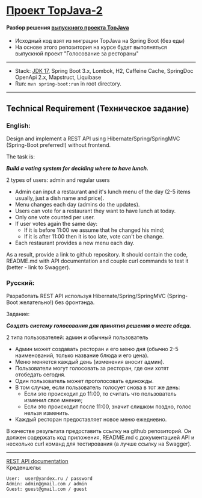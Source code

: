 [Проект TopJava-2](https://javaops.ru/view/topjava2)
===============================

#### Разбор решения [выпускного проекта TopJava](https://github.com/JavaOPs/topjava/blob/master/graduation.md)
- Исходный код взят из миграции TopJava на Spring Boot (без еды)
- На основе этого репозитория на курсе будет выполняться выпускной проект "Голосование за рестораны"

-------------------------------------------------------------
- Stack: [JDK 17](http://jdk.java.net/17/), Spring Boot 3.x, Lombok, H2, Caffeine Cache, SpringDoc OpenApi 2.x, Mapstruct, Liquibase 
- Run: `mvn spring-boot:run` in root directory.
-----------------------------------------------------
Technical Requirement (Техническое задание)
-----------------------------------------------------
### English:

Design and implement a REST API using Hibernate/Spring/SpringMVC (Spring-Boot preferred!) without frontend.

The task is:

***Build a voting system for deciding where to have lunch.***

2 types of users: admin and regular users
+ Admin can input a restaurant and it's lunch menu of the day (2-5 items usually, just a dish name and price).
+ Menu changes each day (admins do the updates).
+ Users can vote for a restaurant they want to have lunch at today.
+ Only one vote counted per user.
+ If user votes again the same day:
    + If it is before 11:00 we assume that he changed his mind;
    + If it is after 11:00 then it is too late, vote can't be change.
+ Each restaurant provides a new menu each day.

As a result, provide a link to github repository. It should contain the code, README.md with API documentation and couple curl commands to test it (better - link to Swagger).

### Русский:

Разработать REST API используя Hibernate/Spring/SpringMVC (Spring-Boot желательно!) без фронтэнда.

Задание:

***Создать систему голосования для принятия решения о месте обеда.***

2 типа пользователей: админ и обычный пользователь
+ Админ может создавать ресторан и его меню дня (обычно 2-5 наименований, только название блюда и его цена).
+ Меню меняется каждый день (изменения вносит админ).
+ Пользователи могут голосовать за ресторан, где они хотят отобедать сегодня.
+ Один пользователь может проголосовать единожды.
+ В том случае, если пользователь голосует снова в тот же день:
    + Если это происходит до 11:00, то считать что пользователь изменил свое мнение;
    + Если это происходит после 11:00, значит слишком поздно, голос нельзя изменить.
+ Каждый ресторан предоставляет новое меню ежедневно.

В качестве результата предоставить ссылку на github репозиторий. Он должен содержать код приложения, README.md с документацией API и несколько curl команд для тестирования (а лучше ссылку на Swagger).

-----------------------------------------------------
[REST API documentation](http://localhost:8080/swagger-ui.html)  
Креденшелы:
```
User:  user@yandex.ru / password
Admin: admin@gmail.com / admin
Guest: guest@gmail.com / guest
```